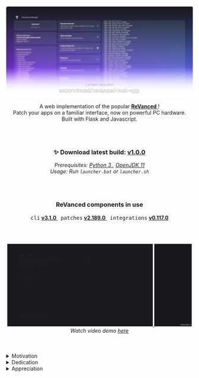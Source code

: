 [![Watch the video](./.preview/banner.png)](https://youtu.be/-MK7L0JYTxU)

<div align="center">
    A web implementation of the popular
    <a href="https://github.com/ReVanced">
        <b>ReVanced</b>
    </a>!
    <br> Patch your apps on a familiar interface, now on powerful PC hardware.
    <br> Built with Flask and Javascript.
</div>

<br>&nbsp;

<div align="center">
    <h3>
        ✨ Download latest build:
        <a href="https://github.com/exconvinced/revanced-web-app/releases/latest">
            v1.0.0
        </a>
    </h3>
</div>
<div align="center">
    <em>
        Prerequisites:
        <a href="https://www.python.org/downloads/release/python-3106/">
            Python 3
        </a>,
        <a href="https://jdk.java.net/archive/">OpenJDK 11</a>
        <br>
        Usage:
        Run <code>launcher.bat</code> or <code>launcher.sh</code>
    </em>
</div>

<br>&nbsp;

<div align="center">
    <h3>
        ReVanced components in use
    </h3>
</div>
<div align="center">
    <samp>cli</samp> 
    <a href="https://github.com/ReVanced/revanced-cli/releases/tag/v3.1.0">
        <b>v3.1.0</b>
    </a>
    &nbsp;
    <samp>patches</samp> 
    <a href="https://github.com/ReVanced/revanced-patches/releases/tag/v2.189.0">
        <b>v2.189.0</b>
    </a>
    &nbsp;
    <samp>integrations</samp> 
    <a href="https://github.com/ReVanced/revanced-integrations/releases/tag/v0.117.0">
        <b>v0.117.0</b>
    </a>
</div>

<br>&nbsp;

<div align="center">
    <a href="https://youtu.be/dQw4w9WgXcQ">
        <img width="78%" src="./.preview/small.gif" alt="image"/>
    </a>
    <a width="10vw" href="https://youtu.be/DfEnIFV2-mc">
        <img width="20%" src="./.preview/small-mobile.gif" alt="image"/>
    </a>
</div>

<!-- <div align="center">
    <a href="https://youtu.be/dQw4w9WgXcQ">
        <img width="78%" src="./.preview/demo.gif" alt="image"/>
    </a>
    <a width="10vw" href="https://youtu.be/DfEnIFV2-mc">
        <img width="20%" src="./.preview/demo-mobile.gif" alt="image"/>
    </a>
</div> -->

<div align="center">
        <em>
            Watch video demo
            <a href="https://youtu.be/-MK7L0JYTxU">here</a>
        </em>
</div>
<br>&nbsp;
<br>&nbsp;


<details>
    <summary>
        Motivation
    </summary>
    <br>
    <p>
        This project combines the familiar user experience of the mobile app <br>
        and the stability of the CLI, giving you the best of both worlds, <br>
        and potentially saving you time from troubleshooting errors.
    </p>
</details>

<details>
    <summary>
        Dedication
    </summary>
    <br>
    <p>
        ReVanced Web App was initially my final project for <a href="https://www.edx.org/course/introduction-computer-science-harvardx-cs50x">CS50x</a>. <br>
        Driven by the stellar learning experience provided by the course, <br>
        I was able to complete first working web app sooner than expected. <br><br>
        Never once in my life have I genuinely enjoyed an online course. <br>
        In fact, I would definitely recommend the CS50 series to anyone <br>
        for the sake of attending Professor Malan's lectures!
    </p>
</details>
<details>
    <summary>
        Appreciation 
    </summary>
    <br>
    <p>
        I couldn't have been any happier! This project has reached the radar of <br>
        the ReVanced team and stargazers, receiving their blessings. You lots <br>
        prevented this project from going stale. More commits to come!
    </p>
</details>